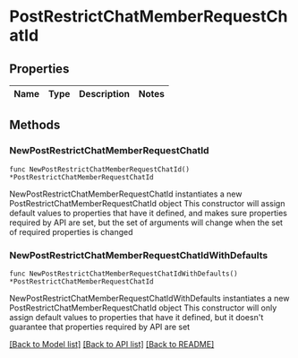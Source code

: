 # PostRestrictChatMemberRequestChatId

## Properties

Name | Type | Description | Notes
------------ | ------------- | ------------- | -------------

## Methods

### NewPostRestrictChatMemberRequestChatId

`func NewPostRestrictChatMemberRequestChatId() *PostRestrictChatMemberRequestChatId`

NewPostRestrictChatMemberRequestChatId instantiates a new PostRestrictChatMemberRequestChatId object
This constructor will assign default values to properties that have it defined,
and makes sure properties required by API are set, but the set of arguments
will change when the set of required properties is changed

### NewPostRestrictChatMemberRequestChatIdWithDefaults

`func NewPostRestrictChatMemberRequestChatIdWithDefaults() *PostRestrictChatMemberRequestChatId`

NewPostRestrictChatMemberRequestChatIdWithDefaults instantiates a new PostRestrictChatMemberRequestChatId object
This constructor will only assign default values to properties that have it defined,
but it doesn't guarantee that properties required by API are set


[[Back to Model list]](../README.md#documentation-for-models) [[Back to API list]](../README.md#documentation-for-api-endpoints) [[Back to README]](../README.md)


